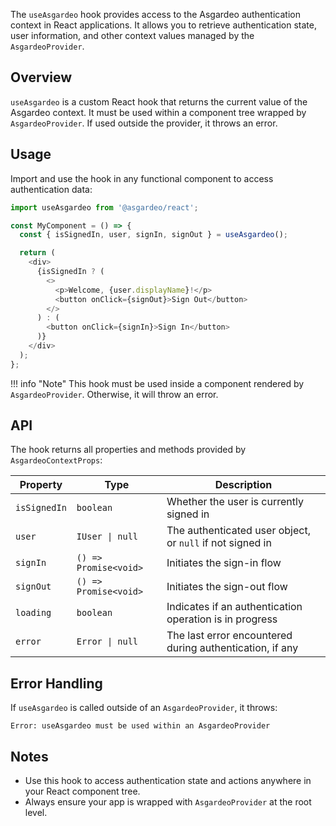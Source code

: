 The `useAsgardeo` hook provides access to the Asgardeo authentication context in React applications. It allows you to retrieve authentication state, user information, and other context values managed by the `AsgardeoProvider`.

## Overview

`useAsgardeo` is a custom React hook that returns the current value of the Asgardeo context. It must be used within a component tree wrapped by `AsgardeoProvider`. If used outside the provider, it throws an error.

## Usage

Import and use the hook in any functional component to access authentication data:

```typescript
import useAsgardeo from '@asgardeo/react';

const MyComponent = () => {
  const { isSignedIn, user, signIn, signOut } = useAsgardeo();

  return (
    <div>
      {isSignedIn ? (
        <>
          <p>Welcome, {user.displayName}!</p>
          <button onClick={signOut}>Sign Out</button>
        </>
      ) : (
        <button onClick={signIn}>Sign In</button>
      )}
    </div>
  );
};
```

!!! info "Note"
    This hook must be used inside a component rendered by `AsgardeoProvider`. Otherwise, it will throw an error.

## API

The hook returns all properties and methods provided by `AsgardeoContextProps`:

| Property            | Type                                         | Description                                                      |
|---------------------|----------------------------------------------|------------------------------------------------------------------|
| `isSignedIn`        | `boolean`                                    | Whether the user is currently signed in                          |
| `user`              | `IUser \| null`                              | The authenticated user object, or `null` if not signed in        |
| `signIn`            | `() => Promise<void>`                        | Initiates the sign-in flow                                       |
| `signOut`           | `() => Promise<void>`                        | Initiates the sign-out flow                                      |
| `loading`           | `boolean`                                    | Indicates if an authentication operation is in progress          |
| `error`             | `Error \| null`                              | The last error encountered during authentication, if any         |

## Error Handling

If `useAsgardeo` is called outside of an `AsgardeoProvider`, it throws:

```
Error: useAsgardeo must be used within an AsgardeoProvider
```

## Notes

- Use this hook to access authentication state and actions anywhere in your React component tree.
- Always ensure your app is wrapped with `AsgardeoProvider` at the root level.
